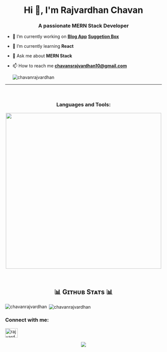 

<h1 align="center">Hi 👋, I'm Rajvardhan Chavan</h1>
<h3 align="center">A passionate MERN Stack Developer</h3>


- 🔭 I’m currently working on **[Blog App](https://github.com/Chavanrajvardhan/Blog_App)** **[Suggetion Box](https://github.com/Chavanrajvardhan/Suggestion_Box)**

- 🌱 I’m currently learning **React**

- 💬 Ask me about **MERN Stack**

- 📫 How to reach me **chavansrajvardhan10@gmail.com**

  <p align="left"> <img src="https://komarev.com/ghpvc/?username=chavanrajvardhan&label=Profile%20views&color=0e75b6&style=flat" alt="chavanrajvardhan" /> </p>
---
<br />

<h3 align="center">Languages and Tools:</h3>
<p align="center">
<img width="500px"  src="https://skillicons.dev/icons?i=js,react,tailwind,nodejs,express,mongo,mysql,html,css,git,vscode,postman&perline=10"  />
</p>
<br />


<!--Github stats Table--> 
<h2 align="center">📊 Gɪᴛʜᴜʙ Sᴛᴀᴛs 📊</h2>
  <img align="left" src="https://github-readme-stats.vercel.app/api/top-langs?username=chavanrajvardhan&show_icons=true&locale=en&layout=compact" alt="chavanrajvardhan" />
<p>&nbsp;<img align="center" src="https://github-readme-stats.vercel.app/api?username=chavanrajvardhan&show_icons=true&locale=en" alt="chavanrajvardhan" /></p>




<h3 align="left">Connect with me:</h3>
<p align="left">
<a href="https://linkedin.com/in/rajvardhan chavan" target="blank"><img align="center" src="https://raw.githubusercontent.com/rahuldkjain/github-profile-readme-generator/master/src/images/icons/Social/linked-in-alt.svg" alt="rajvardhan chavan" height="30" width="40" /></a>
</p>

<p align="center">
  <img src="https://capsule-render.vercel.app/api?type=waving&color=gradient&height=65&section=footer"/>
</p>
